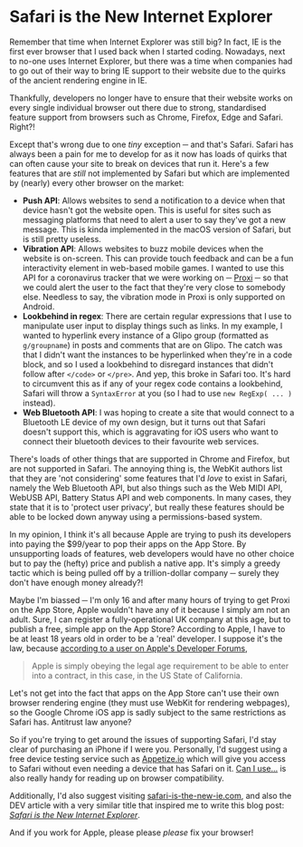 # Safari is the New Internet Explorer
Remember that time when Internet Explorer was still big? In fact, IE is the first ever browser that I used back when I started coding. Nowadays, next to no-one uses Internet Explorer, but there was a time when companies had to go out of their way to bring IE support to their website due to the quirks of the ancient rendering engine in IE.

Thankfully, developers no longer have to ensure that their website works on every single individual browser out there due to strong, standardised feature support from browsers such as Chrome, Firefox, Edge and Safari. Right?!

Except that's wrong due to one _tiny_ exception ─ and that's Safari. Safari has always been a pain for me to develop for as it now has loads of quirks that can often cause your site to break on devices that run it. Here's a few features that are _still_ not implemented by Safari but which are implemented by (nearly) every other browser on the market:

* **Push API**: Allows websites to send a notification to a device when that device hasn't got the website open. This is useful for sites such as messaging platforms that need to alert a user to say they've got a new message. This is kinda implemented in the macOS version of Safari, but is still pretty useless.
* **Vibration API**: Allows websites to buzz mobile devices when the website is on-screen. This can provide touch feedback and can be a fun interactivity element in web-based mobile games. I wanted to use this API for a coronavirus tracker that we were working on ─ [Proxi](https://proxi.emux.app) ─ so that we could alert the user to the fact that they're very close to somebody else. Needless to say, the vibration mode in Proxi is only supported on Android.
* **Lookbehind in regex**: There are certain regular expressions that I use to manipulate user input to display things such as links. In my example, I wanted to hyperlink every instance of a Glipo group (formatted as `g/groupname`) in posts and comments that are on Glipo. The catch was that I didn't want the instances to be hyperlinked when they're in a code block, and so I used a lookbehind to disregard instances that didn't follow after `</code>` or `</pre>`. And yep, this broke in Safari too. It's hard to circumvent this as if any of your regex code contains a lookbehind, Safari will throw a `SyntaxError` at you (so I had to use `new RegExp( ... )` instead).
* **Web Bluetooth API**: I was hoping to create a site that would connect to a Bluetooth LE device of my own design, but it turns out that Safari doesn't support this, which is aggravating for iOS users who want to connect their bluetooth devices to their favourite web services.

There's loads of other things that are supported in Chrome and Firefox, but are not supported in Safari. The annoying thing is, the WebKit authors list that they are 'not considering' some features that I'd _love_ to exist in Safari, namely the Web Bluetooth API, but also things such as the Web MIDI API, WebUSB API, Battery Status API and web components. In many cases, they state that it is to 'protect user privacy', but really these features should be able to be locked down anyway using a permissions-based system.

In my opinion, I think it's all because Apple are trying to push its developers into paying the $99/year to pop their apps on the App Store. By unsupporting loads of features, web developers would have no other choice but to pay the (hefty) price and publish a native app. It's simply a greedy tactic which is being pulled off by a trillion-dollar company ─ surely they don't have enough money already?!

Maybe I'm biassed ─ I'm only 16 and after many hours of trying to get Proxi on the App Store, Apple wouldn't have any of it because I simply am not an adult. Sure, I can register a fully-operational UK company at this age, but to publish a free, simple app on the App Store? According to Apple, I have to be at least 18 years old in order to be a 'real' developer. I suppose it's the law, because [according to a user on Apple's Developer Forums](https://developer.apple.com/forums/thread/85235),

> Apple is simply obeying the legal age requirement to be able to enter into a contract, in this case, in the US State of California.

Let's not get into the fact that apps on the App Store can't use their own browser rendering engine (they must use WebKit for rendering webpages), so the Google Chrome iOS app is sadly subject to the same restrictions as Safari has. Antitrust law anyone?

So if you're trying to get around the issues of supporting Safari, I'd stay clear of purchasing an iPhone if I were you. Personally, I'd suggest using a free device testing service such as [Appetize.io](https://appetize.io/) which will give you access to Safari without even needing a device that has Safari on it. [Can I use...](https://caniuse.com/) is also really handy for reading up on browser compatibility.

Additionally, I'd also suggest visiting [safari-is-the-new-ie.com](https://www.safari-is-the-new-ie.com/), and also the DEV article with a very similar title that inspired me to write this blog post: [_Safari is the New Internet Explorer_](https://dev.to/nektro/safari-is-the-new-internet-explorer-1df0).

And if you work for Apple, please please _please_ fix your browser!
